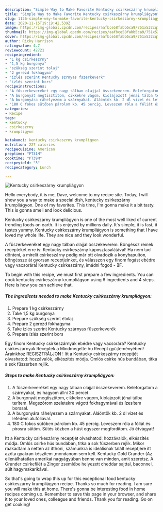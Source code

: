 ```yaml
---
description: "Simple Way to Make Favorite Kentucky csirkeszárny krumpliágyon"
title: "Simple Way to Make Favorite Kentucky csirkeszárny krumpliágyon"
slug: 1126-simple-way-to-make-favorite-kentucky-csirkeszarny-krumpliagyon
date: 2020-11-15T19:19:42.539Z
image: https://img-global.cpcdn.com/recipes/aafbce58fabb5ca9/751x532cq70/kentucky-csirkeszarny-krumpliagyon-recept-foto.jpg
thumbnail: https://img-global.cpcdn.com/recipes/aafbce58fabb5ca9/751x532cq70/kentucky-csirkeszarny-krumpliagyon-recept-foto.jpg
cover: https://img-global.cpcdn.com/recipes/aafbce58fabb5ca9/751x532cq70/kentucky-csirkeszarny-krumpliagyon-recept-foto.jpg
author: Ricky Harrison
ratingvalue: 4.7
reviewcount: 42721
recipeingredient:
- "1 kg csirkeszrny"
- "1,5 kg burgonya"
- "szükség szerint tolaj"
- "2 gerezd fokhagyma"
- "ízlés szerint Kentucky szrnyas fszerkeverk"
- "ízlés szerint bors"
recipeinstructions:
- "A fűszerkeveréket egy nagy tálban olajjal összekeverem. Beleforgatom a szárnyakat, és hagyom állni 30 percet."
- "A burgonyát megtisztítom, cikkekre vágom, kiolajozott jénai tálba terítem. Megszórom szeletekre vágott fokhagymával és ízesítem borssal."
- "A burgonyára ráhelyezem a szárnyakat. Aláöntök kb. 2 dl vizet és lefedem alufóliával."
- "180 C fokos sütőben párolom kb. 45 percig. Leveszem róla a fóliát és pirosra sütöm. Sütés közben a húst egyszer megfordítom. Jó étvágyat!"
categories:
- Recipe
tags:
- kentucky
- csirkeszrny
- krumpligyon

katakunci: kentucky csirkeszrny krumpligyon 
nutrition: 227 calories
recipecuisine: American
preptime: "PT31M"
cooktime: "PT39M"
recipeyield: "3"
recipecategory: Lunch

---
```



![Kentucky csirkeszárny krumpliágyon](https://img-global.cpcdn.com/recipes/aafbce58fabb5ca9/751x532cq70/kentucky-csirkeszarny-krumpliagyon-recept-foto.jpg)

Hello everybody, it is me, Dave, welcome to my recipe site. Today, I will show you a way to make a special dish, kentucky csirkeszárny krumpliágyon. One of my favorites. This time, I'm gonna make it a bit tasty. This is gonna smell and look delicious.

Kentucky csirkeszárny krumpliágyon is one of the most well liked of current trending foods on earth. It is enjoyed by millions daily. It's simple, it is fast, it tastes yummy. Kentucky csirkeszárny krumpliágyon is something that I have loved my whole life. They are nice and they look wonderful.

A fűszerkeveréket egy nagy tálban olajjal összekeverem. Böngéssz remek recepteket erre is: Kentucky csirkeszárny káposztasalátával! Ha nem tud dönteni, a mirelit csirkeszárny pedig már ott olvadozik a konyhapulton, böngéssze át gyorsan receptjeinket, és válasszon egy finom fogást ebédre vagy vacsorára! Kentucky csirkeszárny, imádni fogod - BF.


To begin with this recipe, we must first prepare a few ingredients. You can cook kentucky csirkeszárny krumpliágyon using 6 ingredients and 4 steps. Here is how you can achieve that.

<!--inarticleads1-->

##### The ingredients needed to make Kentucky csirkeszárny krumpliágyon:

1. Prepare 1 kg csirkeszárny
1. Take 1,5 kg burgonya
1. Prepare szükség szerint étolaj
1. Prepare 2 gerezd fokhagyma
1. Take ízlés szerint Kentucky szárnyas fűszerkeverék
1. Prepare ízlés szerint bors


Egy finom Kentucky csirkeszárnyak ebédre vagy vacsorára? Kentucky csirkeszárnyak Receptek a Mindmegette.hu Recept gyűjteményében! Árainkhoz REGISZTRÁLJON ! Itt a Kentucky csirkeszárny receptjét olvashatod: hozzávalók, elkészítés módja. Omlós csirke hús bundában, titka a sok fűszerben rejlik. 

<!--inarticleads2-->

##### Steps to make Kentucky csirkeszárny krumpliágyon:

1. A fűszerkeveréket egy nagy tálban olajjal összekeverem. Beleforgatom a szárnyakat, és hagyom állni 30 percet.
1. A burgonyát megtisztítom, cikkekre vágom, kiolajozott jénai tálba terítem. Megszórom szeletekre vágott fokhagymával és ízesítem borssal.
1. A burgonyára ráhelyezem a szárnyakat. Aláöntök kb. 2 dl vizet és lefedem alufóliával.
1. 180 C fokos sütőben párolom kb. 45 percig. Leveszem róla a fóliát és pirosra sütöm. Sütés közben a húst egyszer megfordítom. Jó étvágyat!


Itt a Kentucky csirkeszárny receptjét olvashatod: hozzávalók, elkészítés módja. Omlós csirke hús bundában, titka a sok fűszerben rejlik. Mikor ráakadtam a netten az itthoni, számunkra is ideálisnak talált receptjére itt azóta gyakran készítem ,mondanom sem kell. Kentucky Gold Grander (Az ellenálhatatlan amerikai nagyágyúban benne van minden, amit szeretsz. A Grander csirkefilét a Zinger zsemlébe helyezett cheddar sajttal, baconnel, sült hagymakarikával. 

So that's going to wrap this up for this exceptional food kentucky csirkeszárny krumpliágyon recipe. Thanks so much for reading. I am sure you will make this at home. There's gonna be interesting food in home recipes coming up. Remember to save this page in your browser, and share it to your loved ones, colleague and friends. Thank you for reading. Go on get cooking!

